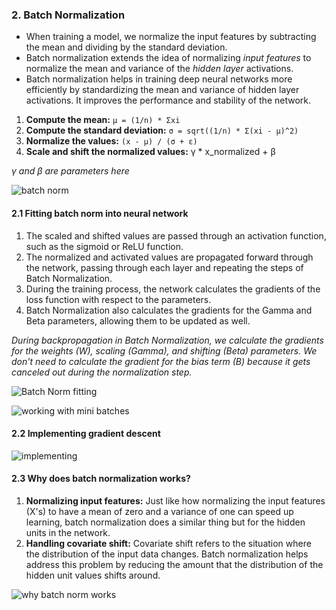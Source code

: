 ### 2. Batch Normalization

- When training a model, we normalize the input features by subtracting the mean and dividing by the standard deviation.
- Batch normalization extends the idea of normalizing *input features* to normalize the mean and variance of the *hidden layer* activations.
- Batch normalization helps in training deep neural networks more efficiently by standardizing the mean and variance of hidden layer activations. It improves the performance and stability of the network.

1. **Compute the mean:** `μ = (1/n) * Σxi`
2. **Compute the standard deviation:** `σ = sqrt((1/n) * Σ(xi - μ)^2)`
3. **Normalize the values:** `(x - μ) / (σ + ε)`
4. **Scale and shift the normalized values:** γ * x_normalized + β

*γ and β are parameters here*

![batch norm](https://github.com/user-attachments/assets/7faff850-7918-47ac-8642-093a9ce4abec)

#### 2.1 Fitting batch norm into neural network 

1. The scaled and shifted values are passed through an activation function, such as the sigmoid or ReLU function.
2. The normalized and activated values are propagated forward through the network, passing through each layer and repeating the steps of Batch Normalization.
3. During the training process, the network calculates the gradients of the loss function with respect to the parameters. 
4. Batch Normalization also calculates the gradients for the Gamma and Beta parameters, allowing them to be updated as well.

*During backpropagation in Batch Normalization, we calculate the gradients for the weights (W), scaling (Gamma), and shifting (Beta) parameters. We don't need to calculate the gradient for the bias term (B) because it gets canceled out during the normalization step.*

![Batch Norm fitting](https://github.com/user-attachments/assets/99b9b5a7-05c1-473d-a1bb-449a60c89037)

![working with mini batches](https://github.com/user-attachments/assets/66e1e464-4742-4fc8-a13f-803963e42d6c)

#### 2.2 Implementing gradient descent 

![implementing](https://github.com/user-attachments/assets/d59252ef-4ec2-4d5d-9b93-4392df3987f6)

#### 2.3 Why does batch normalization works?

1. **Normalizing input features:** Just like how normalizing the input features (X's) to have a mean of zero and a variance of one can speed up learning, batch normalization does a similar thing but for the hidden units in the network.
2. **Handling covariate shift:** Covariate shift refers to the situation where the distribution of the input data changes. Batch normalization helps address this problem by reducing the amount that the distribution of the hidden unit values shifts around.

![why batch norm works](https://github.com/user-attachments/assets/23b33da7-6a0d-40be-9b39-fa9a673e15fd)
